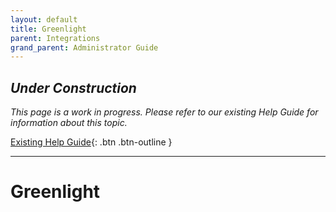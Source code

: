 ```yaml
---
layout: default
title: Greenlight
parent: Integrations
grand_parent: Administrator Guide
---
```


## *Under Construction*

*This page is a work in progress. Please refer to our existing Help Guide for information about this topic.*

[Existing Help Guide](https://help.pozi.com/search?query=greenlight){: .btn .btn-outline }

---

# Greenlight
